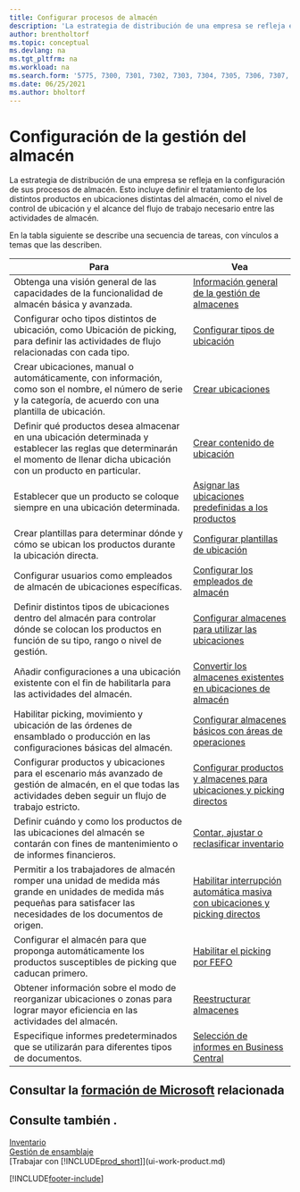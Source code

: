 ```yaml
---
title: Configurar procesos de almacén
description: 'La estrategia de distribución de una empresa se refleja en la configuración de sus procesos de almacén, por ejempo, las ubicaciones de almacén.'
author: brentholtorf
ms.topic: conceptual
ms.devlang: na
ms.tgt_pltfrm: na
ms.workload: na
ms.search.form: '5775, 7300, 7301, 7302, 7303, 7304, 7305, 7306, 7307, 7308, 7325, 7344, 7346, 7347, 7353, 7366'
ms.date: 06/25/2021
ms.author: bholtorf
---
```

# Configuración de la gestión del almacén

La estrategia de distribución de una empresa se refleja en la configuración de sus procesos de almacén. Esto incluye definir el tratamiento de los distintos productos en ubicaciones distintas del almacén, como el nivel de control de ubicación y el alcance del flujo de trabajo necesario entre las actividades de almacén.  

En la tabla siguiente se describe una secuencia de tareas, con vínculos a temas que las describen.  

|**Para**|**Vea**|  
|------------|-------------|  
|Obtenga una visión general de las capacidades de la funcionalidad de almacén básica y avanzada.|[Información general de la gestión de almacenes](design-details-warehouse-management.md)|  
|Configurar ocho tipos distintos de ubicación, como Ubicación de picking, para definir las actividades de flujo relacionadas con cada tipo.|[Configurar tipos de ubicación](warehouse-how-to-set-up-bin-types.md)|  
|Crear ubicaciones, manual o automáticamente, con información, como son el nombre, el número de serie y la categoría, de acuerdo con una plantilla de ubicación.|[Crear ubicaciones](warehouse-how-to-create-individual-bins.md)|  
|Definir qué productos desea almacenar en una ubicación determinada y establecer las reglas que determinarán el momento de llenar dicha ubicación con un producto en particular.|[Crear contenido de ubicación](warehouse-how-to-set-up-bin-contents.md)|  
|Establecer que un producto se coloque siempre en una ubicación determinada.|[Asignar las ubicaciones predefinidas a los productos](warehouse-how-to-assign-default-bins-to-items.md)|
|Crear plantillas para determinar dónde y cómo se ubican los productos durante la ubicación directa.|[Configurar plantillas de ubicación](warehouse-how-to-set-up-put-away-templates.md)|
|Configurar usuarios como empleados de almacén de ubicaciones específicas.|[Configurar los empleados de almacén](warehouse-how-to-set-up-warehouse-employees.md)|
|Definir distintos tipos de ubicaciones dentro del almacén para controlar dónde se colocan los productos en función de su tipo, rango o nivel de gestión.|[Configurar almacenes para utilizar las ubicaciones](warehouse-how-to-set-up-locations-to-use-bins.md)|
|Añadir configuraciones a una ubicación existente con el fin de habilitarla para las actividades del almacén.|[Convertir los almacenes existentes en ubicaciones de almacén](warehouse-how-to-convert-existing-locations-to-warehouse-locations.md)|
|Habilitar picking, movimiento y ubicación de las órdenes de ensamblado o producción en las configuraciones básicas del almacén.|[Configurar almacenes básicos con áreas de operaciones](warehouse-how-to-set-up-basic-warehouses-with-operations-areas.md)|  
|Configurar productos y ubicaciones para el escenario más avanzado de gestión de almacén, en el que todas las actividades deben seguir un flujo de trabajo estricto.|[Configurar productos y almacenes para ubicaciones y picking directos](warehouse-how-to-set-up-items-for-directed-put-away-and-pick.md)|  
|Definir cuándo y como los productos de las ubicaciones del almacén se contarán con fines de mantenimiento o de informes financieros.|[Contar, ajustar o reclasificar inventario](inventory-how-count-adjust-reclassify.md)|
|Permitir a los trabajadores de almacén romper una unidad de medida más grande en unidades de medida más pequeñas para satisfacer las necesidades de los documentos de origen.|[Habilitar interrupción automática masiva con ubicaciones y picking directos](warehouse-enable-automatic-breaking-bulk-with-directed-put-away-and-pick.md)|  
|Configurar el almacén para que proponga automáticamente los productos susceptibles de picking que caducan primero.|[Habilitar el picking por FEFO](warehouse-picking-by-fefo.md)|
|Obtener información sobre el modo de reorganizar ubicaciones o zonas para lograr mayor eficiencia en las actividades del almacén.|[Reestructurar almacenes](warehouse-how-to-restructure-warehouses.md)|
|Especifique informes predeterminados que se utilizarán para diferentes tipos de documentos.|[Selección de informes en Business Central](across-report-selections.md)|

## Consultar la [formación de Microsoft](/training/paths/set-up-warehouse-management/) relacionada

## Consulte también .

[Inventario](inventory-manage-inventory.md)  
[Gestión de ensamblaje](assembly-assemble-items.md)  
[Trabajar con [!INCLUDE[prod_short](includes/prod_short.md)]](ui-work-product.md)


[!INCLUDE[footer-include](includes/footer-banner.md)]
